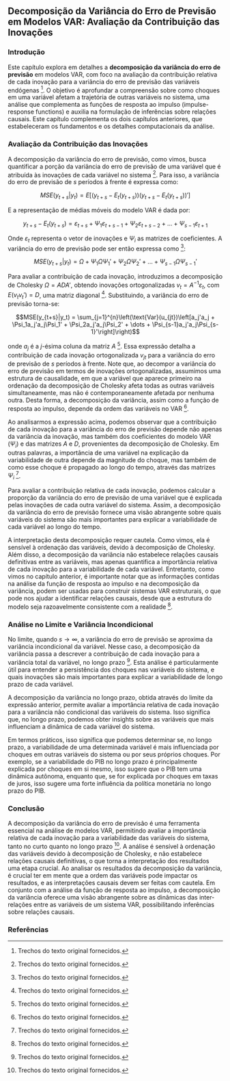 ## Decomposição da Variância do Erro de Previsão em Modelos VAR: Avaliação da Contribuição das Inovações

### Introdução
Este capítulo explora em detalhes a **decomposição da variância do erro de previsão** em modelos VAR, com foco na avaliação da contribuição relativa de cada inovação para a variância do erro de previsão das variáveis endógenas [^1]. O objetivo é aprofundar a compreensão sobre como choques em uma variável afetam a trajetória de outras variáveis no sistema, uma análise que complementa as funções de resposta ao impulso (impulse-response functions) e auxilia na formulação de inferências sobre relações causais. Este capítulo complementa os dois capítulos anteriores, que estabeleceram os fundamentos e os detalhes computacionais da análise.

### Avaliação da Contribuição das Inovações
A decomposição da variância do erro de previsão, como vimos, busca quantificar a porção da variância do erro de previsão de uma variável que é atribuída às inovações de cada variável no sistema [^1]. Para isso, a variância do erro de previsão de *s* períodos à frente é expressa como:

$$MSE(y_{t+s}|y_t) = E[(y_{t+s} - E_t(y_{t+s}))(y_{t+s} - E_t(y_{t+s}))']$$

E a representação de médias móveis do modelo VAR é dada por:

$$y_{t+s} - E_t(y_{t+s}) = \varepsilon_{t+s} + \Psi_1\varepsilon_{t+s-1} + \Psi_2\varepsilon_{t+s-2} + \dots + \Psi_{s-1}\varepsilon_{t+1}$$

Onde $\varepsilon_t$ representa o vetor de inovações e $\Psi_i$ as matrizes de coeficientes. A variância do erro de previsão pode ser então expressa como [^1]:

$$MSE(y_{t+s}|y_t) = \Omega + \Psi_1\Omega\Psi_1' + \Psi_2\Omega\Psi_2' + \dots + \Psi_{s-1}\Omega\Psi_{s-1}'$$

Para avaliar a contribuição de cada inovação,  introduzimos a decomposição de Cholesky $\Omega = ADA'$, obtendo inovações ortogonalizadas $v_t = A^{-1}\varepsilon_t$, com $E(v_t v_t') = D$, uma matriz diagonal [^1]. Substituindo, a variância do erro de previsão torna-se:

$$MSE(y_{t+s}|y_t) = \sum_{j=1}^{n}\left(\text{Var}(u_{jt})\left[a_j'a_j + \Psi_1a_j'a_j\Psi_1' + \Psi_2a_j'a_j\Psi_2' + \dots + \Psi_{s-1}a_j'a_j\Psi_{s-1}'\right]\right)$$

onde $a_j$ é a *j*-ésima coluna da matriz $A$ [^1]. Essa expressão detalha a contribuição de cada inovação ortogonalizada $v_{jt}$ para a variância do erro de previsão de *s* períodos à frente. Note que, ao decompor a variância do erro de previsão em termos de inovações ortogonalizadas, assumimos uma estrutura de causalidade, em que a variável que aparece primeiro na ordenação da decomposição de Cholesky afeta todas as outras variáveis simultaneamente, mas não é contemporaneamente afetada por nenhuma outra. Desta forma, a decomposição da variância, assim como a função de resposta ao impulso, depende da ordem das variáveis no VAR [^1].

Ao analisarmos a expressão acima, podemos observar que a contribuição de cada inovação para a variância do erro de previsão depende não apenas da variância da inovação, mas também dos coeficientes do modelo VAR ($\Psi_i$) e das matrizes $A$ e $D$, provenientes da decomposição de Cholesky. Em outras palavras, a importância de uma variável na explicação da variabilidade de outra depende da magnitude do choque, mas também de como esse choque é propagado ao longo do tempo, através das matrizes $\Psi_i$ [^1].

Para avaliar a contribuição relativa de cada inovação, podemos calcular a proporção da variância do erro de previsão de uma variável que é explicada pelas inovações de cada outra variável do sistema. Assim, a decomposição da variância do erro de previsão fornece uma visão abrangente sobre quais variáveis do sistema são mais importantes para explicar a variabilidade de cada variável ao longo do tempo.

A interpretação desta decomposição requer cautela. Como vimos, ela é sensível à ordenação das variáveis, devido à decomposição de Cholesky. Além disso, a decomposição da variância não estabelece relações causais definitivas entre as variáveis, mas apenas quantifica a importância relativa de cada inovação para a variabilidade de cada variável. Entretanto, como vimos no capítulo anterior, é importante notar que as informações contidas na análise da função de resposta ao impulso e na decomposição da variância, podem ser usadas para construir sistemas VAR estruturais, o que pode nos ajudar a identificar relações causais, desde que a estrutura do modelo seja razoavelmente consistente com a realidade [^1].

### Análise no Limite e Variância Incondicional
No limite, quando $s \rightarrow \infty$, a variância do erro de previsão se aproxima da variância incondicional da variável. Nesse caso, a decomposição da variância passa a descrever a contribuição de cada inovação para a variância total da variável, no longo prazo [^1]. Esta análise é particularmente útil para entender a persistência dos choques nas variáveis do sistema, e quais inovações são mais importantes para explicar a variabilidade de longo prazo de cada variável.

A decomposição da variância no longo prazo, obtida através do limite da expressão anterior, permite avaliar a importância relativa de cada inovação para a variância não condicional das variáveis do sistema. Isso significa que, no longo prazo, podemos obter insights sobre as variáveis que mais influenciam a dinâmica de cada variável do sistema.

Em termos práticos, isso significa que podemos determinar se, no longo prazo, a variabilidade de uma determinada variável é mais influenciada por choques em outras variáveis do sistema ou por seus próprios choques. Por exemplo, se a variabilidade do PIB no longo prazo é principalmente explicada por choques em si mesmo, isso sugere que o PIB tem uma dinâmica autônoma, enquanto que, se for explicada por choques em taxas de juros, isso sugere uma forte influência da política monetária no longo prazo do PIB.

### Conclusão
A decomposição da variância do erro de previsão é uma ferramenta essencial na análise de modelos VAR, permitindo avaliar a importância relativa de cada inovação para a variabilidade das variáveis do sistema, tanto no curto quanto no longo prazo [^1]. A análise é sensível à ordenação das variáveis devido à decomposição de Cholesky, e não estabelece relações causais definitivas, o que torna a interpretação dos resultados uma etapa crucial.  Ao analisar os resultados da decomposição da variância, é crucial ter em mente que a ordem das variáveis pode impactar os resultados, e as interpretações causais devem ser feitas com cautela.  Em conjunto com a análise da função de resposta ao impulso, a decomposição da variância oferece uma visão abrangente sobre as dinâmicas das inter-relações entre as variáveis de um sistema VAR, possibilitando inferências sobre relações causais.

### Referências
[^1]:  Trechos do texto original fornecidos.
<!-- END -->
